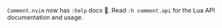 `Comment.nvim` now has `:help` docs 🎉. Read `:h comment.api` for the Lua API documentation and usage.
